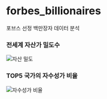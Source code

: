 # forbes_billionaires
포브스 선정 백만장자 데이터 분석

### 전세계 자산가 밀도수
![자산 밀도](https://user-images.githubusercontent.com/70744232/117803559-b9ac2200-b291-11eb-8afc-f24dcec66dad.png)

### TOP5 국가의 자수성가 비율
![자수성가 비율](https://user-images.githubusercontent.com/70744232/117803565-bb75e580-b291-11eb-8815-f3e6bb395104.png)
